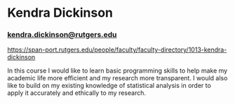 
# Kendra Dickinson #
### kendra.dickinson@rutgers.edu 
https://span-port.rutgers.edu/people/faculty/faculty-directory/1013-kendra-dickinson


In this course I would like to learn basic programming skills to help make my academic life more efficient and my research more transparent. I would also like to build on my existing knowledge of statistical analysis in order to apply it accurately and ethically to my research.
		
